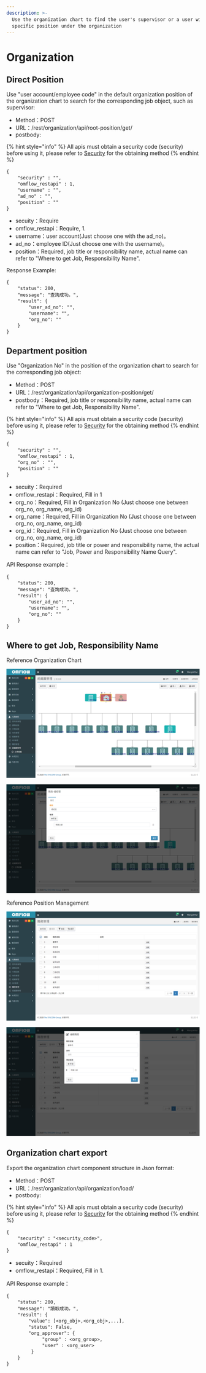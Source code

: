 ```yaml
---
description: >-
  Use the organization chart to find the user's supervisor or a user with a
  specific position under the organization
---
```


# Organization

## Direct Position

Use "user account/employee code" in the default organization position of the organization chart to search for the corresponding job object, such as supervisor:

* Method：POST
* URL：/rest/organization/api/root-position/get/
* postbody:

{% hint style="info" %}
All apis must obtain a security code \(security\) before using it, please refer to [Security](an-quan-ma.md) for the obtaining method
{% endhint %}

```text
{
    "security" : "",
    "omflow_restapi" : 1,
    "username" : "",
    "ad_no" : "",
    "position" : ""
}
```

* secuity：Require
* omflow\_restapi：Require, 1.
* username：user account\(Just choose one with the ad\_no\)。
* ad\_no：employee ID\(Just choose one with the username\)。
* position：Required, job title or responsibility name, actual name can refer to "Where to get Job, Responsibility Name".

Response Example:

```text
{
    "status": 200,
    "message": "查詢成功。",
    "result": {
        "user_ad_no": "",
        "username": "",
        "org_no": ""
    }
}
```

## Department position

Use "Organization No" in the position of the organization chart to search for the corresponding job object:

* Method：POST
* URL：/rest/organization/api/organization-position/get/
* postbody：Required, job title or responsibility name, actual name can refer to "Where to get Job, Responsibility Name".

{% hint style="info" %}
All apis must obtain a security code \(security\) before using it, please refer to [Security](an-quan-ma.md) for the obtaining method
{% endhint %}

```text
{
    "security" : "",
    "omflow_restapi" : 1,
    "org_no" : "",
    "position" : ""
}
```

* secuity：Required
* omflow\_restapi：Required, Fill in 1
* org\_no：Required, Fill in Organization No \(Just choose one between org\_no, org\_name, org\_id\)
* org\_name：Required, Fill in Organization No \(Just choose one between org\_no, org\_name, org\_id\)
* org\_id：Required, Fill in Organization No \(Just choose one between org\_no, org\_name, org\_id\)
* position：Required, job title or power and responsibility name, the actual name can refer to "Job, Power and Responsibility Name Query".

API Response example：

```text
{
    "status": 200,
    "message": "查詢成功。",
    "result": {
        "user_ad_no": "",
        "username": "",
        "org_no": ""
    }
}
```

## Where to get Job, Responsibility Name

Reference Organization Chart

![Location: Main Menu&amp;gt;Staff Management&amp;gt;Group Tree Management&amp;gt;Organization&amp;gt;Postion \(Suitcase Icon\)](../.gitbook/assets/image%20%2856%29.png)

![Click the &quot;gear&quot; icon on the job, you can see the job title and the name of the responsibility](../.gitbook/assets/image%20%288%29.png)

Reference Position Management

![Location: Main Menu&amp;gt; Staff Management&amp;gt; Position Management](../.gitbook/assets/image%20%2812%29.png)

![Click the &quot;Edit&quot; button for any position, you can see the name of the responsibilities included](../.gitbook/assets/image%20%2861%29.png)

## Organization chart export

Export the organization chart component structure in Json format:

* Method：POST
* URL：/rest/organization/api/organization/load/
* postbody:

{% hint style="info" %}
All apis must obtain a security code \(security\) before using it, please refer to [Security](an-quan-ma.md) for the obtaining method
{% endhint %}

```text
{
    "security" : "<security_code>",
    "omflow_restapi" : 1
}
```

* secuity：Required
* omflow\_restapi：Required, Fill in 1.

API Response example：

```text
{
    "status": 200,
    "message": "讀取成功。",
    "result": {
        "value": [<org_obj>,<org_obj>,...],
        "status": False,
        "org_approver": {
             "group" : <org_group>,
             "user" : <org_user>
         }
    }
}
```

